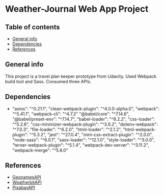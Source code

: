 # Weather-Journal Web App Project

## Table of contents

- [General info](#general-info)
- [Dependencies](#dependencies)
- [References](#references)

## General info

This project is a travel plan keeper prototype from Udacity.
Used Webpack build tool and Sass.
Consumed three APIs.

## Dependencies

- "axios": "^0.21.1",
  "clean-webpack-plugin": "^4.0.0-alpha.0",
  "webpack": "^5.41.1",
  "webpack-cli": "^4.7.2"
  "@babel/core": "^7.14.6",
  "@babel/preset-env": "^7.14.7",
  "babel-loader": "^8.2.2",
  "css-loader": "^5.2.6",
  "css-minimizer-webpack-plugin": "^3.0.2",
  "dotenv-webpack": "^7.0.3",
  "file-loader": "^6.2.0",
  "html-loader": "^2.1.2",
  "html-webpack-plugin": "^5.3.2",
  "jest": "^27.0.4",
  "mini-css-extract-plugin": "^2.0.0",
  "node-sass": "^6.0.1",
  "sass-loader": "^12.1.0",
  "style-loader": "^3.0.0",
  "terser-webpack-plugin": "^5.1.4",
  "webpack-dev-server": "^3.11.2",
  "webpack-merge": "^5.8.0"

## References

- [GeonamesAPI](http://www.geonames.org/export/web-services.html)
- [WeatherbitAPI](https://www.weatherbit.io/)
- [PixabayAPI](https://pixabay.com/api/docs/)
